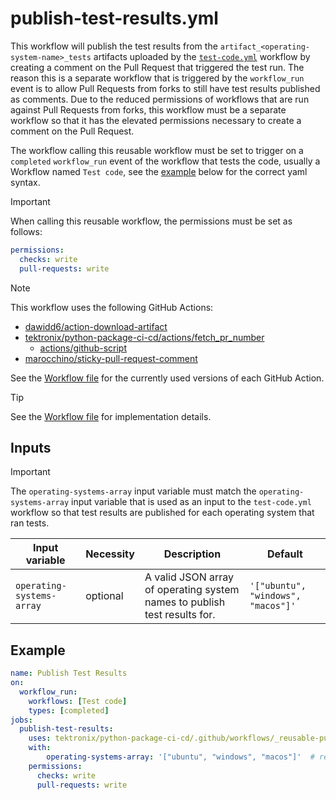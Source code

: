 # publish-test-results.yml

This workflow will publish the test results from the `artifact_<operating-system-name>_tests` artifacts
uploaded by the [`test-code.yml`](./test-code.md) workflow by creating a
comment on the Pull Request that triggered the test run.
The reason this is a separate workflow that is triggered by the `workflow_run` event is to
allow Pull Requests from forks to still have test results published as comments. Due
to the reduced permissions of workflows that are run against Pull Requests from forks, this
workflow must be a separate workflow so that it has the elevated permissions necessary to
create a comment on the Pull Request.

The workflow calling this reusable workflow must be set to
trigger on a `completed` `workflow_run` event of the workflow that tests the code, usually a
Workflow named `Test code`, see the [example](#example) below for the correct yaml syntax.

> [!IMPORTANT]
> When calling this reusable workflow, the permissions must be set as follows:
>
> ```yaml
> permissions:
>   checks: write
>   pull-requests: write
> ```

> [!NOTE]
> This workflow uses the following GitHub Actions:
>
> - [dawidd6/action-download-artifact](https://github.com/dawidd6/action-download-artifact)
> - [tektronix/python-package-ci-cd/actions/fetch_pr_number](https://github.com/tektronix/python-package-ci-cd)
>   - [actions/github-script](https://github.com/actions/github-script)
> - [marocchino/sticky-pull-request-comment](https://github.com/marocchino/sticky-pull-request-comment)
>
> See the [Workflow file][workflow-file] for the currently used versions of each GitHub Action.

> [!TIP]
> See the [Workflow file][workflow-file] for implementation details.

## Inputs

> [!IMPORTANT]
> The `operating-systems-array` input variable must match the `operating-systems-array` input
> variable that is used as an input to the `test-code.yml` workflow so that test results are
> published for each operating system that ran tests.

| Input variable            | Necessity | Description                                                               | Default                            |
| ------------------------- | --------- | ------------------------------------------------------------------------- | ---------------------------------- |
| `operating-systems-array` | optional  | A valid JSON array of operating system names to publish test results for. | `'["ubuntu", "windows", "macos"]'` |

## Example

```yaml
name: Publish Test Results
on:
  workflow_run:
    workflows: [Test code]
    types: [completed]
jobs:
  publish-test-results:
    uses: tektronix/python-package-ci-cd/.github/workflows/_reusable-publish-test-results.yml@v1.6.2
    with:
        operating-systems-array: '["ubuntu", "windows", "macos"]'  # required
    permissions:
      checks: write
      pull-requests: write
```

[workflow-file]: ../.github/workflows/_reusable-publish-test-results.yml
